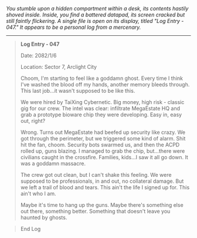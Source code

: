 
*You stumble upon a hidden compartment within a desk, its contents hastily shoved inside. Inside, you find a battered datapad, its screen cracked but still faintly flickering. A single file is open on its display, titled "Log Entry - 047." It appears to be a personal log from a mercenary.*

---

> **Log Entry - 047**
>
> Date: 2082/1/6
>
> Location: Sector 7, Arclight City
>
> Choom, I'm starting to feel like a goddamn ghost. Every time I think I've washed the blood off my hands, another memory bleeds through. This last job...it wasn't supposed to be like this.
>
> We were hired by TaiXing Cybernetic. Big money, high risk - classic gig for our crew. The intel was clear: infiltrate MegaEstate HQ and grab a prototype bioware chip they were developing. Easy in, easy out, right?
>
> Wrong. Turns out MegaEstate had beefed up security like crazy. We got through the perimeter, but we triggered some kind of alarm. Shit hit the fan, choom. Security bots swarmed us, and then the ACPD rolled up, guns blazing. I managed to grab the chip, but...there were civilians caught in the crossfire. Families, kids...I saw it all go down. It was a goddamn massacre.
>
> The crew got out clean, but I can't shake this feeling. We were supposed to be professionals, in and out, no collateral damage. But we left a trail of blood and tears. This ain't the life I signed up for. This ain't who I am.
>
> Maybe it's time to hang up the guns. Maybe there's something else out there, something better. Something that doesn't leave you haunted by ghosts.

> End Log

